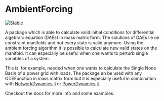 # AmbientForcing

[![Stable](https://img.shields.io/badge/docs-stable-blue.svg)](https://anbue63.github.io/AmbientForcing.jl/dev)

A package which is able to calculate valid initial conditions for differential algebraic equation (DAEs) in mass matrix form.
The solutions of DAEs lie on constraint manifolds and not every state is valid anymore. Using the ambient forcing algorithm it is possible to calculate new valid states on the manifold.
It can especially be useful when one wants to perturb single variables of a system. 

This is, for example, needed when one wants to calculate the Single Node Basin of a power grid with loads.
The package an be used with any ODEFunction in mass matrix form but it is especially useful in combination with [NetworkDynamics.jl](https://github.com/PIK-ICoN/NetworkDynamics.jl) or [PowerDynamics.jl](https://github.com/JuliaEnergy/PowerDynamics.jl).

Checkout the docs for more info and some examples.
